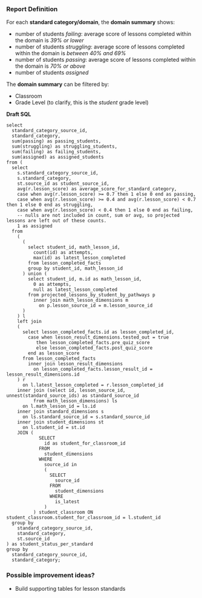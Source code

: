 ### Report Definition

For each __standard category/domain__, the __domain summary__ shows:

- number of students _failing_: average score of lessons completed within the domain is _39% or lower_
- number of students _struggling_: average score of lessons completed within the domain is _between 40% and 69%_
- number of students _passing_: average score of lessons completed within the domain is _70% or above_
- number of students _assigned_

The __domain summary__ can be filtered by:

- Classroom
- Grade Level (to clarify, this is the _student_ grade level)

__Draft SQL__

```
select
  standard_category_source_id,
  standard_category,
  sum(passing) as passing_students,
  sum(struggling) as struggling_students,
  sum(failing) as failing_students,
  sum(assigned) as assigned_students
from (
  select
    s.standard_category_source_id,
    s.standard_category,
    st.source_id as student_source_id,
    avg(r.lesson_score) as average_score_for_standard_category,
    case when avg(r.lesson_score) >= 0.7 then 1 else 0 end as passing,
    case when avg(r.lesson_score) >= 0.4 and avg(r.lesson_score) < 0.7 then 1 else 0 end as struggling,
    case when avg(r.lesson_score) < 0.4 then 1 else 0 end as failing,
    -- nulls are not included in count, sum or avg, so projected lessons are left out of these counts.
    1 as assigned
  from
    (
      (
        select student_id, math_lesson_id,
          count(id) as attempts,
          max(id) as latest_lesson_completed
        from lesson_completed_facts
        group by student_id, math_lesson_id
      ) union (
        select student_id, m.id as math_lesson_id,
          0 as attempts,
          null as latest_lesson_completed
        from projected_lessons_by_student_by_pathways p
          inner join math_lesson_dimensions m
            on p.lesson_source_id = m.lesson_source_id
      )
    ) l
    left join
    (
      select lesson_completed_facts.id as lesson_completed_id,
        case when lesson_result_dimensions.tested_out = true
           then lesson_completed_facts.pre_quiz_score
           else lesson_completed_facts.post_quiz_score
        end as lesson_score
      from lesson_completed_facts
        inner join lesson_result_dimensions
          on lesson_completed_facts.lesson_result_id = lesson_result_dimensions.id
    ) r
      on l.latest_lesson_completed = r.lesson_completed_id
    inner join (select id, lesson_source_id, unnest(standard_source_ids) as standard_source_id
          from math_lesson_dimensions) ls
      on l.math_lesson_id = ls.id
    inner join standard_dimensions s
      on ls.standard_source_id = s.standard_source_id
    inner join student_dimensions st
      on l.student_id = st.id
    JOIN (
            SELECT
              id as student_for_classroom_id
            FROM
              student_dimensions
            WHERE
              source_id in
              (
                SELECT
                  source_id
                FROM
                  student_dimensions
                WHERE
                  is_latest
              )
          ) student_classroom ON student_classroom.student_for_classroom_id = l.student_id
  group by
    standard_category_source_id,
    standard_category,
    st.source_id
) as student_status_per_standard
group by
  standard_category_source_id,
  standard_category;
```

### Possible improvement ideas?

- Build supporting tables for lesson standards

